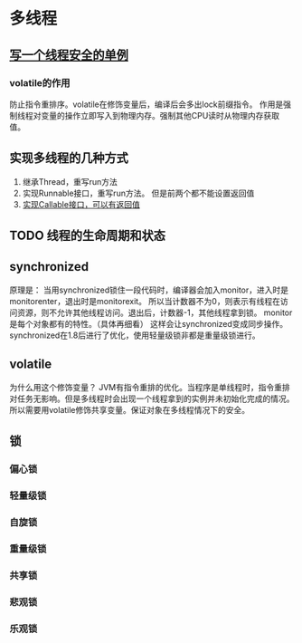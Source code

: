 # 多线程
## [写一个线程安全的单例](singleton)
### volatile的作用
防止指令重排序。volatile在修饰变量后，编译后会多出lock前缀指令。
作用是强制线程对变量的操作立即写入到物理内存。强制其他CPU读时从物理内存获取值。
## 实现多线程的几种方式
1. 继承Thread，重写run方法
2. 实现Runnable接口，重写run方法。
但是前两个都不能设置返回值
3. [实现Callable接口，可以有返回值](thread/CallTarget.java)
## TODO 线程的生命周期和状态
## synchronized
原理是：
当用synchronized锁住一段代码时，编译器会加入monitor，进入时是monitorenter，退出时是monitorexit。
所以当计数器不为0，则表示有线程在访问资源，则不允许其他线程访问。退出后，计数器-1，其他线程拿到锁。
monitor是每个对象都有的特性。（具体再细看）
这样会让synchronized变成同步操作。
synchronized在1.8后进行了优化，使用轻量级锁非都是重量级锁进行。
## volatile
为什么用这个修饰变量？
JVM有指令重排的优化。当程序是单线程时，指令重排对任务无影响。但是多线程时会出现一个线程拿到的实例并未初始化完成的情况。
所以需要用volatile修饰共享变量。保证对象在多线程情况下的安全。
## 锁
### 偏心锁
### 轻量级锁
### 自旋锁
### 重量级锁
### 共享锁
### 悲观锁
### 乐观锁